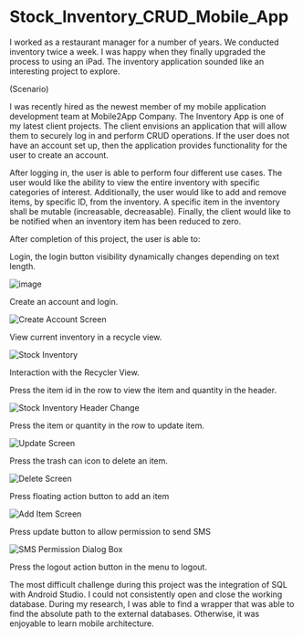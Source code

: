 # Stock_Inventory_CRUD_Mobile_App

I worked as a restaurant manager for a number of years. We conducted inventory twice a week. I was happy when they finally upgraded the process to using an iPad. The inventory application sounded like an interesting project to explore.

(Scenario)

I was recently hired as the newest member of my mobile application development team at Mobile2App Company. The Inventory App is one of my latest client projects. The client envisions an application that will allow them to securely log in and perform CRUD operations. If the user does not have an account set up, then the application provides functionality for the user to create an account.

After logging in, the user is able to perform four different use cases. The user would like the ability to view the entire inventory with specific categories of interest. Additionally, the user would like to add and remove items, by specific ID, from the inventory. A specific item in the inventory shall be mutable (increasable, decreasable). Finally, the client would like to be notified when an inventory item has been reduced to zero.

After completion of this project, the user is able to:

Login, the login button visibility dynamically changes depending on text length.

![image](https://github.com/mwesley8/Stock_Inventory_CRUD_Mobile_App/assets/105822088/efb97448-c95a-4a85-97d2-08fb85e8ac01)

Create an account and login.

![Create Account Screen](https://github.com/mwesley8/Stock_Inventory_CRUD_Mobile_App/assets/105822088/640c7aeb-72d9-4ce8-a23a-168c1c1051c1)

View current inventory in a recycle view.

![Stock Inventory](https://github.com/mwesley8/Stock_Inventory_CRUD_Mobile_App/assets/105822088/7a142679-040a-4977-abfc-2a6dc96b586c)

Interaction with the Recycler View.

Press the item id in the row to view the item and quantity in the header.

![Stock Inventory Header Change](https://github.com/mwesley8/Stock_Inventory_CRUD_Mobile_App/assets/105822088/79317601-905f-4705-8c0b-823a673e2ddb)

Press the item or quantity in the row to update item.

![Update Screen](https://github.com/mwesley8/Stock_Inventory_CRUD_Mobile_App/assets/105822088/21a0457f-ea11-4296-841e-416c1ca88d4a)

Press the trash can icon to delete an item.

![Delete Screen](https://github.com/mwesley8/Stock_Inventory_CRUD_Mobile_App/assets/105822088/f288ce81-d6e7-4f45-87ba-b1849023d907)

Press floating action button to add an item

![Add Item Screen](https://github.com/mwesley8/Stock_Inventory_CRUD_Mobile_App/assets/105822088/cf52c7a5-6ded-4ea1-af03-2abd647d73a6)

Press update button to allow permission to send SMS

![SMS Permission Dialog Box](https://github.com/mwesley8/Stock_Inventory_CRUD_Mobile_App/assets/105822088/deb31ad3-61a1-4124-8ba1-3081448598cf)

Press the logout action button in the menu to logout.

The most difficult challenge during this project was the integration of SQL with Android Studio. I could not consistently open and close the working database. During my research, I was able to find a wrapper that was able to find the absolute path to the external databases. Otherwise, it was enjoyable to learn mobile architecture.
